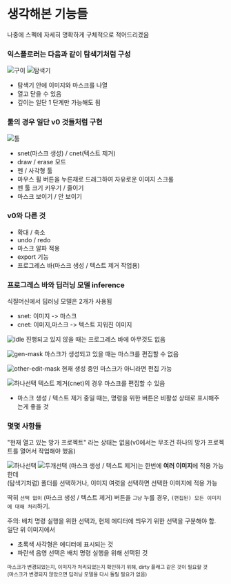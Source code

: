 # 생각해본 기능들
나중에 스펙에 자세히 명확하게 구체적으로 적어드리겠음

### 익스플로러는 다음과 같이 탐색기처럼 구성
![구이](imgs/Slide3.PNG)
![탐색기](imgs/Slide4.PNG)
- 탐색기 안에 이미지와 마스크를 나열
- 열고 닫을 수 있음
- 깊이는 일단 1 단계만 가능해도 됨

### 툴의 경우 일단 v0 것들처럼 구현
![툴](imgs/Slide1.PNG)
- snet(마스크 생성) / cnet(텍스트 제거)
- draw / erase 모드
- 펜 / 사각형 툴
- 마우스 휠 버튼을 누른채로 드래그하여 자유로운 이미지 스크롤
- 펜 툴 크기 키우기 / 줄이기
- 마스크 보이기 / 안 보이기

### v0와 다른 것
- 확대 / 축소
- undo / redo
- 마스크 알파 적용
- export 기능
- 프로그레스 바(마스크 생성 / 텍스트 제거 작업용)

### 프로그레스 바와 딥러닝 모델 inference
식질머신에서 딥러닝 모델은 2개가 사용됨 
- snet: 이미지 -> 마스크 
- cnet: 이미지,마스크 -> 텍스트 지워진 이미지

![idle](imgs/Slide4.PNG)
진행되고 있지 않을 때는 프로그레스 바에 아무것도 없음

![gen-mask](imgs/Slide5.PNG)
마스크가 생성되고 있을 때는 마스크를 편집할 수 없음

![other-edit-mask](imgs/Slide6.PNG)
현재 생성 중인 마스크가 아니라면 편집 가능

![하나선택](imgs/Slide7.PNG)
텍스트 제거(cnet)의 경우 마스크를 편집할 수 있음

- 마스크 생성 / 텍스트 제거 중일 때는, 명령을 위한 버튼은 비활성 상태로 표시해주는게 좋을 것 

### 몇몇 사항들
"현재 열고 있는 망가 프로젝트" 라는 상태는 없음(v0에서는 무조건 하나의 망가 프로젝트를 열어서 작업해야 했음)

![하나선택](imgs/Slide8.PNG)
![두개선택](imgs/Slide9.PNG)
(마스크 생성 / 텍스트 제거)는 한번에 **여러 이미지**에 적용 가능한데 \
(탐색기처럼) 폴더를 선택하거나, 이미지 여럿을 선택하면 선택한 이미지에 적용 가능

딱히 `선택 없이` (마스크 생성 / 텍스트 제거) 버튼을 `그냥` 누를 경우, `(편집된) 모든 이미지에 대해 처리`하기.

주의: 배치 명령 실행을 위한 선택과, 현제 에디터에 띄우기 위한 선택을 구분해야 함. \
일단 위 이미지에서 
- 초록색 사각형은 에디터에 표시되는 것
- 파란색 음영 선택은 배치 명령 실행을 위해 선택된 것

<sub>
마스크가 변경되었는지, 이미지가 처리되었는지 확인하기 위해, dirty 플래그 같은 것이 필요할 것 <br/>
  (마스크가 변경되지 않았으면 딥러닝 모델을 다시 돌릴 필요가 없음)
</sub>
